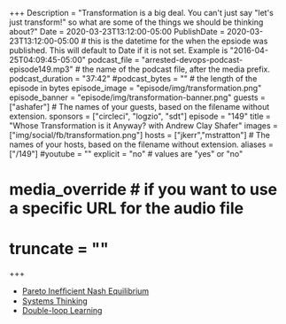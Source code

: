 +++
Description = "Transformation is a big deal. You can't just say \"let's just transform!\" so what are some of the things we should be thinking about?"
Date = 2020-03-23T13:12:00-05:00
PublishDate = 2020-03-23T13:12:00-05:00 # this is the datetime for the when the epsiode was published. This will default to Date if it is not set. Example is "2016-04-25T04:09:45-05:00"
podcast_file = "arrested-devops-podcast-episode149.mp3" # the name of the podcast file, after the media prefix.
podcast_duration = "37:42"
#podcast_bytes = "" # the length of the episode in bytes
episode_image = "episode/img/transformation.png"
episode_banner = "episode/img/transformation-banner.png"
guests = ["ashafer"] # The names of your guests, based on the filename without extension.
sponsors = ["circleci", "logzio", "sdt"]
episode = "149"
title = "Whose Transformation is it Anyway? with Andrew Clay Shafer"
images = ["img/social/fb/transformation.png"]
hosts = ["jkerr","mstratton"] # The names of your hosts, based on the filename without extension.
aliases = ["/149"]
#youtube = ""
explicit = "no" # values are "yes" or "no"
# media_override # if you want to use a specific URL for the audio file
# truncate = ""
+++
- [Pareto Inefﬁcient Nash Equilibrium](https://www.slideshare.net/littleidea/devops-whats-missing-whats-next/61-Pareto_Inefcient_Nash_Equilibriumpossible_to)
- [Systems Thinking](https://thesystemsthinker.com/introduction-to-systems-thinking/)
- [Double-loop Learning](https://en.wikipedia.org/wiki/Double-loop_learning)